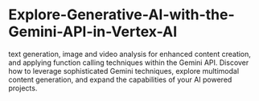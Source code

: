 # Explore-Generative-AI-with-the-Gemini-API-in-Vertex-AI
text generation, image and video analysis for enhanced content creation, and applying function calling techniques within the Gemini API. Discover how to leverage sophisticated Gemini techniques, explore multimodal content generation, and expand the capabilities of your AI powered projects.
